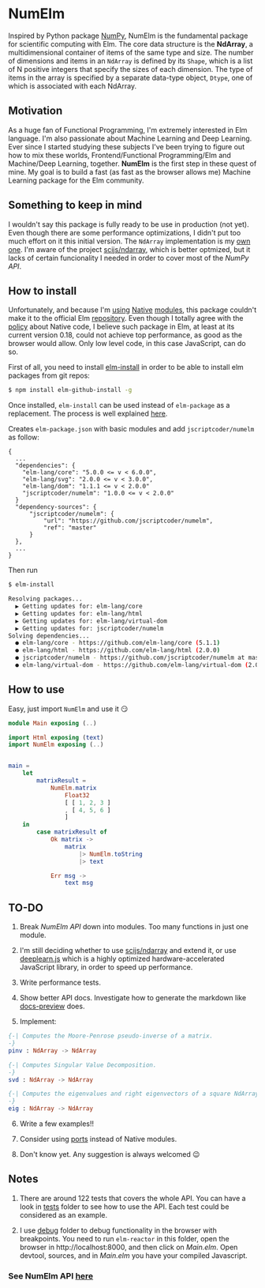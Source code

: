 # NumElm
Inspired by Python package [NumPy](http://www.numpy.org/), NumElm is the fundamental package for scientific computing with Elm. The core data structure is the **NdArray**, a multidimensional container of items of the same type and size. The number of dimensions and items in an ```NdArray``` is defined by its ```Shape```, which is a list of N positive integers that specify the sizes of each dimension. The type of items in the array is specified by a separate data-type object, ```Dtype```, one of which is associated with each NdArray.

## Motivation
As a huge fan of Functional Programming, I'm extremely interested in Elm language. I'm also passionate about Machine Learning and Deep Learning. Ever since I started studying these subjects I've been trying to figure out how to mix these worlds, Frontend/Functional Programming/Elm and Machine/Deep Learning, together. **NumElm** is the first step in these quest of mine. My goal is to build a fast (as fast as the browser allows me) Machine Learning package for the Elm community.

## Something to keep in mind
I wouldn't say this package is fully ready to be use in production (not yet). Even though there are some performance optimizations, I didn't put too much effort on it this initial version. The ```NdArray``` implementation is my [own one](src/Native/NumElm.js). I'm aware of the project [scijs/ndarray](https://github.com/scijs/ndarray), which is better optmized, but it lacks of certain funcionality I needed in order to cover most of the _NumPy API_.

## How to install
Unfortunately, and because I'm [using](https://github.com/eeue56/take-home/wiki/Writing-Native) [Native](https://github.com/gabrielperales/elm-native-module) [modules](https://newfivefour.com/elm-lang-basic-native-module.html), this package couldn't make it to the official Elm [repository](http://package.elm-lang.org/). Even though I totally agree with the [policy](https://www.reddit.com/r/elm/comments/73ubxo/an_explanation_of_elms_policy_on_native_code/) about Native code, I believe such package in Elm, at least at its current version 0.18, could not achieve top performance, as good as the browser would allow. Only low level code, in this case JavaScript, can do so.

First of all, you need to install [elm-install](https://github.com/gdotdesign/elm-github-install) in order to be able to install elm packages from git repos:
```bash
$ npm install elm-github-install -g
```
Once installed, ```elm-install``` can be used instead of ```elm-package``` as a replacement. The process is well explained [here](https://github.com/gdotdesign/elm-github-install#basic-usage).

Creates `elm-package.json` with basic modules and add `jscriptcoder/numelm` as follow:
```
{
  ...
  "dependencies": {
    "elm-lang/core": "5.0.0 <= v < 6.0.0",
    "elm-lang/svg": "2.0.0 <= v < 3.0.0",
    "elm-lang/dom": "1.1.1 <= v < 2.0.0"
    "jscriptcoder/numelm": "1.0.0 <= v < 2.0.0"
  }
  "dependency-sources": {
      "jscriptcoder/numelm": {
          "url": "https://github.com/jscriptcoder/numelm",
          "ref": "master"
      }
  },
  ...
}
```
Then run
```bash
$ elm-install

Resolving packages...
  ▶ Getting updates for: elm-lang/core
  ▶ Getting updates for: elm-lang/html
  ▶ Getting updates for: elm-lang/virtual-dom
  ▶ Getting updates for: jscriptcoder/numelm
Solving dependencies...
  ● elm-lang/core - https://github.com/elm-lang/core (5.1.1)
  ● elm-lang/html - https://github.com/elm-lang/html (2.0.0)
  ● jscriptcoder/numelm - https://github.com/jscriptcoder/numelm at master (1.0.0)
  ● elm-lang/virtual-dom - https://github.com/elm-lang/virtual-dom (2.0.4)
```

## How to use
Easy, just import ```NumElm``` and use it :smirk:
```elm
module Main exposing (..)

import Html exposing (text)
import NumElm exposing (..)


main =
    let
        matrixResult =
            NumElm.matrix
                Float32
                [ [ 1, 2, 3 ]
                , [ 4, 5, 6 ]
                ]
    in
        case matrixResult of
            Ok matrix ->
                matrix
                    |> NumElm.toString
                    |> text

            Err msg ->
                text msg
```

## TO-DO
1. Break _NumElm API_ down into modules. Too many functions in just one module.

2. I'm still deciding whether to use [scijs/ndarray](https://github.com/scijs/ndarray) and extend it, or use [deeplearn.js](https://github.com/PAIR-code/deeplearnjs) which is a highly optimized hardware-accelerated JavaScript library, in order to speed up performance.

3. Write performance tests.

4. Show better API docs. Investigate how to generate the markdown like [docs-preview](http://package.elm-lang.org/help/docs-preview) does.

5. Implement:
```elm
{-| Computes the Moore-Penrose pseudo-inverse of a matrix.
-}
pinv : NdArray -> NdArray

{-| Computes Singular Value Decomposition.
-}
svd : NdArray -> NdArray

{-| Computes the eigenvalues and right eigenvectors of a square NdArray.
-}
eig : NdArray -> NdArray
```
6. Write a few examples!!

7. Consider using [ports](https://guide.elm-lang.org/interop/javascript.html) instead of Native modules.

8. Don't know yet. Any suggestion is always welcomed :wink:

## Notes
1. There are around 122 tests that covers the whole API. You can have a look in [tests](tests) folder to see how to use the API. Each test could be considered as an example.

2. I use [debug](debug) folder to debug functionality in the browser with breakpoints. You need to run ```elm-reactor``` in this folder, open the browser in http://localhost:8000, and then click on _Main.elm_. Open devtool, sources, and in _Main.elm_ you have your compiled Javascript.

### See NumElm API [here](API.md)
